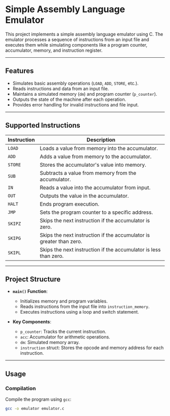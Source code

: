 # **Simple Assembly Language Emulator**

This project implements a simple assembly language emulator using C. The emulator processes a sequence of instructions from an input file and executes them while simulating components like a program counter, accumulator, memory, and instruction register.

---

## **Features**
- Simulates basic assembly operations (`LOAD`, `ADD`, `STORE`, etc.).
- Reads instructions and data from an input file.
- Maintains a simulated memory (`dm`) and program counter (`p_counter`).
- Outputs the state of the machine after each operation.
- Provides error handling for invalid instructions and file input.

---

## **Supported Instructions**
| **Instruction** | **Description**                                  |
|------------------|--------------------------------------------------|
| `LOAD`           | Loads a value from memory into the accumulator. |
| `ADD`            | Adds a value from memory to the accumulator.    |
| `STORE`          | Stores the accumulator's value into memory.     |
| `SUB`            | Subtracts a value from memory from the accumulator. |
| `IN`             | Reads a value into the accumulator from input.  |
| `OUT`            | Outputs the value in the accumulator.           |
| `HALT`           | Ends program execution.                         |
| `JMP`            | Sets the program counter to a specific address. |
| `SKIPZ`          | Skips the next instruction if the accumulator is zero. |
| `SKIPG`          | Skips the next instruction if the accumulator is greater than zero. |
| `SKIPL`          | Skips the next instruction if the accumulator is less than zero. |

---

## **Project Structure**
- **`main()` Function**:
  - Initializes memory and program variables.
  - Reads instructions from the input file into `instruction_memory`.
  - Executes instructions using a loop and switch statement.

- **Key Components**:
  - `p_counter`: Tracks the current instruction.
  - `acc`: Accumulator for arithmetic operations.
  - `dm`: Simulated memory array.
  - `instruction` struct: Stores the opcode and memory address for each instruction.

---

## **Usage**

### **Compilation**
Compile the program using `gcc`:
```bash
gcc -o emulator emulator.c
